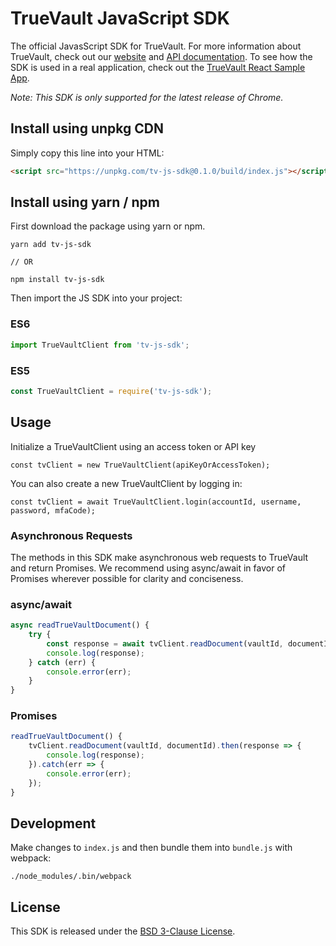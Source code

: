 # TrueVault JavaScript SDK

The official JavasScript SDK for TrueVault. For more information about TrueVault, check out our [website](https://www.truevault.com) and [API documentation](https://docs.truevault.com). To see how the SDK is used in a real application, check out the [TrueVault React Sample App](https://github.com/truevault/tv-react-js-sample-app).

_Note: This SDK is only supported for the latest release of Chrome._

## Install using unpkg CDN

Simply copy this line into your HTML:
```html
<script src="https://unpkg.com/tv-js-sdk@0.1.0/build/index.js"></script>
```

## Install using yarn / npm

First download the package using yarn or npm.

```
yarn add tv-js-sdk

// OR

npm install tv-js-sdk
```

Then import the JS SDK into your project:

### ES6
```javascript
import TrueVaultClient from 'tv-js-sdk';
```

### ES5
```javascript
const TrueVaultClient = require('tv-js-sdk');
```

## Usage

Initialize a TrueVaultClient using an access token or API key

```
const tvClient = new TrueVaultClient(apiKeyOrAccessToken);
```

You can also create a new TrueVaultClient by logging in:

```
const tvClient = await TrueVaultClient.login(accountId, username, password, mfaCode);
```

### Asynchronous Requests

The methods in this SDK make asynchronous web requests to TrueVault and return Promises. We recommend using async/await in favor of Promises wherever possible for clarity and conciseness.

### async/await
```javascript
async readTrueVaultDocument() {
    try {
        const response = await tvClient.readDocument(vaultId, documentId);
        console.log(response);
    } catch (err) {
        console.error(err);
    }
}
```

### Promises
```javascript
readTrueVaultDocument() {
    tvClient.readDocument(vaultId, documentId).then(response => {
        console.log(response);
    }).catch(err => {
        console.error(err);
    });
}
```

## Development

Make changes to `index.js` and then bundle them into `bundle.js` with webpack:

`./node_modules/.bin/webpack`

## License

This SDK is released under the [BSD 3-Clause License](LICENSE).

